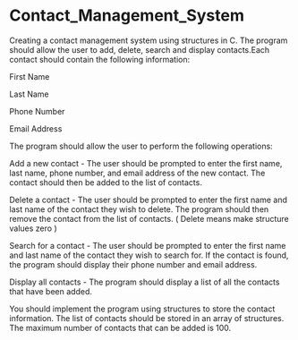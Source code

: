 # Contact_Management_System
Creating a contact management system using structures in C. The program should allow the user to add, delete, search and display contacts.Each contact should contain the following information:

First Name

Last Name

Phone Number

Email Address

The program should allow the user to perform the following operations:

Add a new contact - The user should be prompted to enter the first name, last name, phone number, and email address of the new contact. The contact should then be added to the list of contacts.

Delete a contact - The user should be prompted to enter the first name and last name of the contact they wish to delete. The program should then remove the contact from the list of contacts. ( Delete means make structure values zero )

Search for a contact - The user should be prompted to enter the first name and last name of the contact they wish to search for. If the contact is found, the program should display their phone number and email address.

Display all contacts - The program should display a list of all the contacts that have been added.

You should implement the program using structures to store the contact information. The list of contacts should be stored in an array of structures. The maximum number of contacts that can be added is 100.
